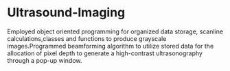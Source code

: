 # Ultrasound-Imaging

Employed object oriented programming for organized data storage, scanline calculations,classes and functions to produce grayscale images.Programmed beamforming algorithm to utilize stored data for the allocation of pixel depth to generate a high-contrast ultrasonography through a pop-up window.
